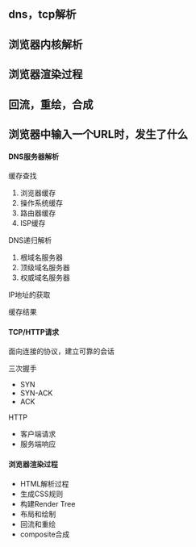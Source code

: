 ## dns，tcp解析



## 浏览器内核解析



## 浏览器渲染过程



## 回流，重绘，合成





## 浏览器中输入一个URL时，发生了什么

#### DNS服务器解析

缓存查找

1. 浏览器缓存
2. 操作系统缓存
3. 路由器缓存
4. ISP缓存

DNS递归解析

1. 根域名服务器
2. 顶级域名服务器
3. 权威域名服务器

IP地址的获取

缓存结果

#### TCP/HTTP请求

面向连接的协议，建立可靠的会话

三次握手

- SYN
- SYN-ACK
- ACK

HTTP

- 客户端请求
- 服务端响应

#### 浏览器渲染过程

- HTML解析过程
- 生成CSS规则
- 构建Render Tree
- 布局和绘制
- 回流和重绘
- composite合成









